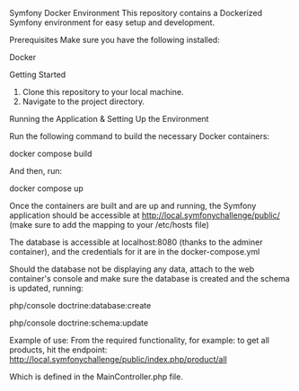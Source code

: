 Symfony Docker Environment 
This repository contains a Dockerized Symfony environment for easy setup and development. 



Prerequisites
Make sure you have the following installed:

Docker 

 
Getting Started
1. Clone this repository to your local machine. 
2. Navigate to the project directory.

 
Running the Application & Setting Up the Environment 

Run the following command to build the necessary Docker containers: 
 
docker compose build 
 
And then, run: 
 
docker compose up 
 
  
Once the containers are built and are up and running, the Symfony application should be accessible at http://local.symfonychallenge/public/ (make sure to add the mapping to your /etc/hosts file) 
 
The database is accessible at localhost:8080 (thanks to the adminer container), and the credentials for it are in the docker-compose.yml 

 
Should the database not be displaying any data, attach to the web container's console and make sure the database is created and the schema is updated, running: 

php/console doctrine:database:create  

php/console doctrine:schema:update 
 
 
Example of use: 
From the required functionality, for example: to get all products, hit the endpoint: 
http://local.symfonychallenge/public/index.php/product/all 

Which is defined in the MainController.php file. 
